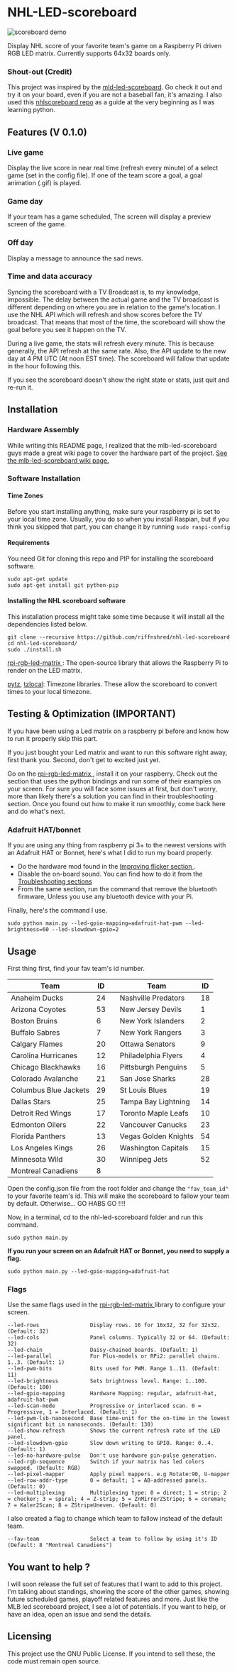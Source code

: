 # NHL-LED-scoreboard
![scoreboard demo](imgs/scoreboard.jpg)

Display NHL score of your favorite team's game on a Raspberry Pi driven RGB LED 
matrix. Currently supports 64x32 boards only.

### Shout-out (Credit)
This project was inspired by the [mld-led-scoreboard](https://github.com/MLB-LED-Scoreboard/mlb-led-scoreboard). Go check it out and try it on your board, even if you are not a baseball fan, it's amazing.
I also used this [nhlscoreboard repo](https://github.com/quarterturn/nhlscoreboard) as a guide at the very beginning as I was learning python.

## Features (V 0.1.0)

### Live game 
Display the live score in near real time (refresh every minute) of a 
select game (set in the config file). If one of the team score a goal, 
a goal animation (.gif) is played.

### Game day
If your team has a game scheduled, The screen will display a preview 
screen of the game.

### Off day
Display a message to announce the sad news.

### Time and data accuracy
Syncing the scoreboard with a TV Broadcast is, to my knowledge, impossible. The delay between the actual game and the TV broadcast is different depending on where you are in relation to the game's location. I use the NHL API which will refresh and show scores before the TV broadcast. That means that most of the time, the scoreboard will show the goal before you see it happen on the TV.

During a live game, the stats will refresh every minute. This is because generally, the API refresh at the same rate. Also, the API update to the new day at 4 PM UTC (At noon EST time). The scoreboard will fallow that update in the hour following this.

If you see the scoreboard doesn't show the right state or stats, just quit and re-run it.

## Installation
### Hardware Assembly
While writing this README page, I realized that the mlb-led-scoreboard guys made a great wiki page to cover the hardware part of the project. 
[See the mlb-led-scoreboard wiki page.](https://github.com/MLB-LED-Scoreboard/mlb-led-scoreboard/wiki)

### Software Installation
#### Time Zones
Before you start installing anything, make sure your raspberry pi is set to your local time zone. Usually, you do so when you install Raspian, but if you think you skipped that part, you can change it by running `sudo raspi-config`

#### Requirements
You need Git for cloning this repo and PIP for installing the scoreboard software.
```
sudo apt-get update
sudo apt-get install git python-pip
```

#### Installing the NHL scoreboard software
This installation process might take some time because it will install all the dependencies listed below.

```
git clone --recursive https://github.com/riffnshred/nhl-led-scoreboard
cd nhl-led-scoreboard/
sudo ./install.sh
```
[rpi-rgb-led-matrix ](https://github.com/hzeller/rpi-rgb-led-matrix/tree/master/bindings/python#building): The open-source library that allows the Raspberry Pi to render on the LED matrix.

[pytz](http://pytz.sourceforge.net/), [tzlocal](https://github.com/regebro/tzlocal): Timezone libraries. These allow the scoreboard to convert times to your local timezone.


## Testing & Optimization (IMPORTANT)
If you have been using a Led matrix on a raspberry pi before and know how to run it properly skip this part. 

If you just bought your Led matrix and want to run this software right away, first thank you. Second, don't get to excited just yet.

Go on the [rpi-rgb-led-matrix ](https://github.com/hzeller/rpi-rgb-led-matrix/), install it on your raspberry. Check out the section that uses the python bindings and run some of their examples on your screen. For sure you will face some issues at first, but don't worry, more than likely there's a solution you can find in their troubleshooting section.
Once you found out how to make it run smoothly, come back here and do what's next.

### Adafruit HAT/bonnet
If you are using any thing from raspberry pi 3+ to the newest versions with an Adafruit HAT or Bonnet, here's what I did to run my board properly.

* Do the hardware mod found in the [Improving flicker section ](https://github.com/hzeller/rpi-rgb-led-matrix#improving-flicker).
* Disable the on-board sound. You can find how to do it from the [Troubleshooting sections](https://github.com/hzeller/rpi-rgb-led-matrix#troubleshooting)
* From the same section, run the command that remove the bluetooth firmware, Unless you use any bluetooth device with your Pi.

Finally, here's the command I use. 
```
sudo python main.py --led-gpio-mapping=adafruit-hat-pwm --led-brightness=60 --led-slowdown-gpio=2
```

## Usage
First thing first, find your fav team's id number.

| Team                  | ID |   | Team                 | ID |
|-----------------------|----|---|----------------------|----|
| Anaheim Ducks         | 24 |   | Nashville Predators  | 18 |
| Arizona Coyotes       | 53 |   | New Jersey Devils    | 1  |
| Boston Bruins         | 6  |   | New York Islanders   | 2  |
| Buffalo Sabres        | 7  |   | New York Rangers     | 3  |
| Calgary Flames        | 20 |   | Ottawa Senators      | 9  |
| Carolina Hurricanes   | 12 |   | Philadelphia Flyers  | 4  |
| Chicago Blackhawks    | 16 |   | Pittsburgh Penguins  | 5  |
| Colorado Avalanche    | 21 |   | San Jose Sharks      | 28 |
| Columbus Blue Jackets | 29 |   | St Louis Blues       | 19 |
| Dallas Stars          | 25 |   | Tampa Bay Lightning  | 14 |
| Detroit Red Wings     | 17 |   | Toronto Maple Leafs  | 10 |
| Edmonton Oilers       | 22 |   | Vancouver Canucks    | 23 |
| Florida Panthers      | 13 |   | Vegas Golden Knights | 54 |
| Los Angeles Kings     | 26 |   | Washington Capitals  | 15 |
| Minnesota Wild        | 30 |   | Winnipeg Jets        | 52 |
| Montreal Canadiens    | 8  |   |                      |    |


Open the config.json file from the root folder and change the `"fav_team_id"` to your favorite team's id. This will make the scoreboard to fallow
your team by default. Otherwise... GO HABS GO !!!!

Now, in a terminal, cd to the nhl-led-scoreboard folder and run this command. 
```
sudo python main.py 
```
**If you run your screen on an Adafruit HAT or Bonnet, you need to supply a flag.**
```
sudo python main.py --led-gpio-mapping=adafruit-hat
```

### Flags
Use the same flags used in the [rpi-rgb-led-matrix ](https://github.com/hzeller/rpi-rgb-led-matrix/) library to configure your screen.
```
--led-rows                Display rows. 16 for 16x32, 32 for 32x32. (Default: 32)
--led-cols                Panel columns. Typically 32 or 64. (Default: 32)
--led-chain               Daisy-chained boards. (Default: 1)
--led-parallel            For Plus-models or RPi2: parallel chains. 1..3. (Default: 1)
--led-pwm-bits            Bits used for PWM. Range 1..11. (Default: 11)
--led-brightness          Sets brightness level. Range: 1..100. (Default: 100)
--led-gpio-mapping        Hardware Mapping: regular, adafruit-hat, adafruit-hat-pwm
--led-scan-mode           Progressive or interlaced scan. 0 = Progressive, 1 = Interlaced. (Default: 1)
--led-pwm-lsb-nanosecond  Base time-unit for the on-time in the lowest significant bit in nanoseconds. (Default: 130)
--led-show-refresh        Shows the current refresh rate of the LED panel.
--led-slowdown-gpio       Slow down writing to GPIO. Range: 0..4. (Default: 1)
--led-no-hardware-pulse   Don't use hardware pin-pulse generation.
--led-rgb-sequence        Switch if your matrix has led colors swapped. (Default: RGB)
--led-pixel-mapper        Apply pixel mappers. e.g Rotate:90, U-mapper
--led-row-addr-type       0 = default; 1 = AB-addressed panels. (Default: 0)
--led-multiplexing        Multiplexing type: 0 = direct; 1 = strip; 2 = checker; 3 = spiral; 4 = Z-strip; 5 = ZnMirrorZStripe; 6 = coreman; 7 = Kaler2Scan; 8 = ZStripeUneven. (Default: 0)
```
I also created a flag to change which team to fallow instead of the default team. 
```
--fav-team                Select a team to follow by using it's ID (Default: 8 "Montreal Canadiens") 
```

## You want to help ?
I will soon release the full set of features that I want to add to this project. I'm talking about standings, showing the score of the other games, showing future scheduled games, playoff related features and more. Just like the MLB led scoreboard project, I see a lot of potentials. If you want to help, or have an idea, open an issue and send the details.

## Licensing
This project use the GNU Public License. If you intend to sell these, the code must remain open source.